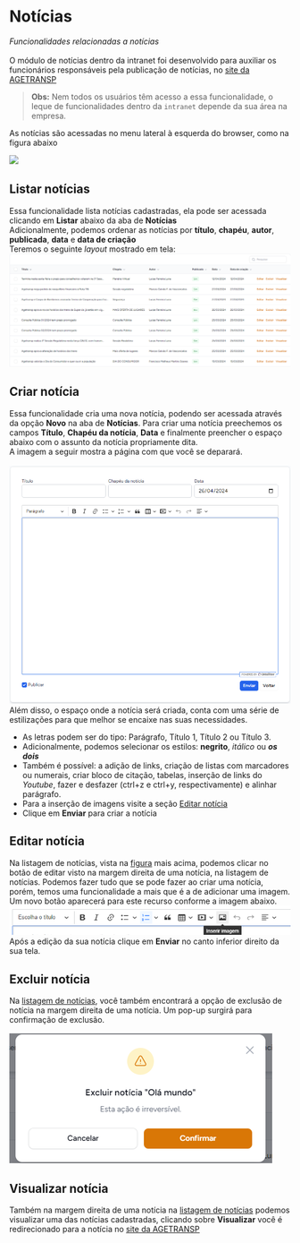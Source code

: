 # Notícias
<i>Funcionalidades relacionadas a notícias </i>
<br>
<br>
O módulo de notícias dentro da intranet foi desenvolvido para auxiliar os funcionários responsáveis pela publicação de notícias, no [site da AGETRANSP](http://www.agetransp.rj.gov.br/)
><b>Obs:</b> Nem todos os usuários têm acesso a essa funcionalidade, o leque de funcionalidades dentro da `intranet` depende da sua área na empresa.

As notícias são acessadas no menu lateral à esquerda do browser, como na figura abaixo

<img src="images/notícias.png" >

## Listar notícias
Essa funcionalidade lista notícias cadastradas, ela pode ser acessada clicando em <b>Listar</b> abaixo da aba de <b>Notícias</b>
<br>Adicionalmente, podemos ordenar as notícias por <b>título</b>, <b>chapéu</b>, <b>autor</b>, <b>publicada</b>, <b>data</b> e <b>data de criação</b>
<br>Teremos o seguinte <i>layout</i> mostrado em tela:
<br><img src="./images/listar_noticias.png" id="listagem">
## Criar notícia
Essa funcionalidade cria uma nova notícia, podendo ser acessada através da opção <b>Novo</b> na aba de <b>Notícias</b>.
Para criar uma notícia preechemos os campos <b>Título</b>, <b>Chapéu da notícia</b>, <b>Data</b> e finalmente preencher o espaço abaixo com o assunto da notícia propriamente dita.
<br>A imagem a seguir mostra a página com que você se deparará.
<br>
<br>
<img src="./images/nova-noticia.png">
Além disso, o espaço onde a notícia será criada, conta com uma série de estilizações para que melhor se encaixe nas suas necessidades.
- As letras podem ser do tipo: Parágrafo, Título 1, Título 2 ou Título 3.
- Adicionalmente, podemos selecionar os estilos: <b>negrito</b>, <i>itálico</i> ou <b><i>os dois</i></b>
- Também é possível: a adição de links, criação de listas com marcadores ou numerais, criar bloco de citação, tabelas, inserção de links do <i>Youtube</i>, fazer e desfazer (ctrl+z e ctrl+y, respectivamente) e alinhar parágrafo.
- Para a inserção de imagens visite a seção [Editar notícia](#editar-noticia)
- Clique em <b>Enviar</b> para criar a notícia
## <span id="editar-noticia">Editar notícia</span>
Na listagem de notícias, vista na [figura](#listagem) mais acima, podemos clicar no botão de editar visto na margem direita de uma notícia, na listagem de notícias.
Podemos fazer tudo que se pode fazer ao criar uma notícia, porém, temos uma funcionalidade a mais que é a de adicionar uma imagem. Um novo botão aparecerá para este recurso conforme a imagem abaixo.
<br><img src="./images/adicionar-imagem.png">
Após a edição da sua notícia clique em <b>Enviar</b> no canto inferior direito da sua tela.
## Excluir notícia
Na [listagem de notícias](#listagem), você também encontrará a opção de exclusão de notícia na margem direita de uma notícia.
Um pop-up surgirá para confirmação de exclusão. 
<br><img src="./images/excluir.png" style="margin-top:1rem;">

## Visualizar notícia
Também na margem direita de uma notícia na [listagem de notícias](#listagem) podemos visualizar uma das notícias cadastradas, clicando sobre <b>Visualizar</b> você é redirecionado para a notícia no [site da AGETRANSP](http://www.agetransp.rj.gov.br/) 

